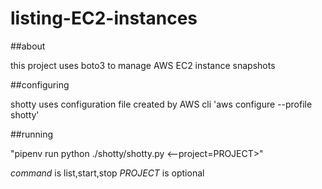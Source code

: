 # listing-EC2-instances

##about

this project uses boto3 to manage AWS EC2 instance snapshots

##configuring

shotty uses configuration file created by AWS cli
'aws configure --profile shotty'

##running

"pipenv run python ./shotty/shotty.py <command> <--project=PROJECT>"

*command* is list,start,stop
*PROJECT* is optional
